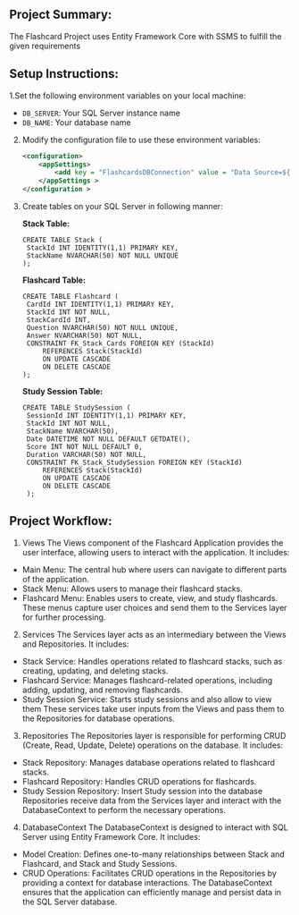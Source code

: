 ## Project Summary:
The Flashcard Project uses Entity Framework Core with SSMS to fulfill the given requirements

## Setup Instructions:

1.Set the following environment variables on your local machine:
   - `DB_SERVER`: Your SQL Server instance name
   - `DB_NAME`: Your database name

2. Modify the configuration file to use these environment variables:
   ```xml
   <configuration>
       <appSettings>
           <add key = "FlashcardsDBConnection" value = "Data Source=${DB_SERVER};Initial Catalog=${DB_NAME};Integrated Security=True;" />
       </appSettings >
   </configuration >
   ```

3. Create tables on your SQL Server in following manner:
   
   **Stack Table:**
   ```
   CREATE TABLE Stack (
    StackId INT IDENTITY(1,1) PRIMARY KEY,
    StackName NVARCHAR(50) NOT NULL UNIQUE
   );
   ```
   
   **Flashcard Table:**
   ```
   CREATE TABLE Flashcard (
    CardId INT IDENTITY(1,1) PRIMARY KEY,
    StackId INT NOT NULL,
    StackCardId INT,
    Question NVARCHAR(50) NOT NULL UNIQUE,
    Answer NVARCHAR(50) NOT NULL,
    CONSTRAINT FK_Stack_Cards FOREIGN KEY (StackId)
        REFERENCES Stack(StackId)
        ON UPDATE CASCADE
        ON DELETE CASCADE
   );
   ```

   **Study Session Table:**
   ```
   CREATE TABLE StudySession (
    SessionId INT IDENTITY(1,1) PRIMARY KEY,
    StackId INT NOT NULL,
    StackName NVARCHAR(50),
    Date DATETIME NOT NULL DEFAULT GETDATE(),
    Score INT NOT NULL DEFAULT 0,
    Duration VARCHAR(50) NOT NULL,
    CONSTRAINT FK_Stack_StudySession FOREIGN KEY (StackId)
        REFERENCES Stack(StackId)
        ON UPDATE CASCADE
        ON DELETE CASCADE
    );
   ```
   
## Project Workflow:

1. Views
The Views component of the Flashcard Application provides the user interface, allowing users to interact with the application. It includes:
-  Main Menu: The central hub where users can navigate to different parts of the application.
-  Stack Menu: Allows users to manage their flashcard stacks.
-  Flashcard Menu: Enables users to create, view, and study flashcards.
These menus capture user choices and send them to the Services layer for further processing.

2. Services
The Services layer acts as an intermediary between the Views and Repositories. It includes:
-  Stack Service: Handles operations related to flashcard stacks, such as creating, updating, and deleting stacks.
-  Flashcard Service: Manages flashcard-related operations, including adding, updating, and removing flashcards.
-  Study Session Service: Starts study sessions and also allow to view them
These services take user inputs from the Views and pass them to the Repositories for database operations.

3. Repositories
The Repositories layer is responsible for performing CRUD (Create, Read, Update, Delete) operations on the database. It includes:
-  Stack Repository: Manages database operations related to flashcard stacks.
-  Flashcard Repository: Handles CRUD operations for flashcards.
-  Study Session Repository: Insert Study session into the database
Repositories receive data from the Services layer and interact with the DatabaseContext to perform the necessary operations.

4. DatabaseContext
The DatabaseContext is designed to interact with SQL Server using Entity Framework Core. It includes:
-  Model Creation: Defines one-to-many relationships between Stack and Flashcard, and Stack and Study Sessions.
-  CRUD Operations: Facilitates CRUD operations in the Repositories by providing a context for database interactions.
The DatabaseContext ensures that the application can efficiently manage and persist data in the SQL Server database.

